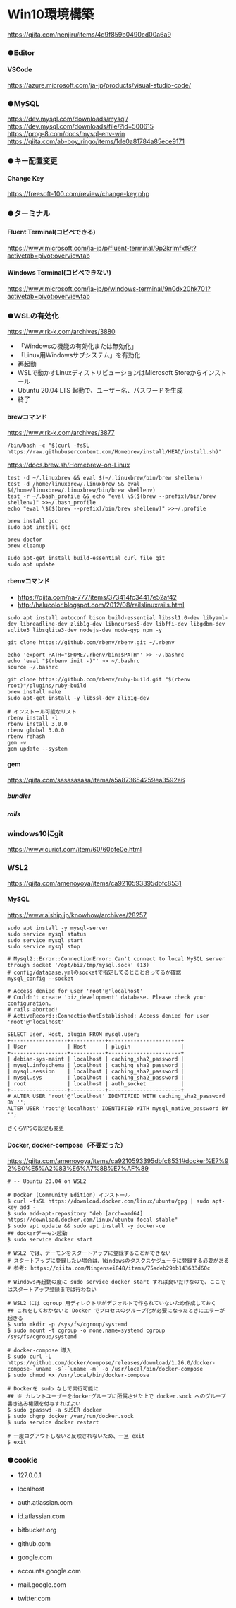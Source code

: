 
# Win10環境構築

https://qiita.com/nenjiru/items/4d9f859b0490cd00a6a9


### ●Editor

#### VSCode

https://azure.microsoft.com/ja-jp/products/visual-studio-code/


### ●MySQL

https://dev.mysql.com/downloads/mysql/  
https://dev.mysql.com/downloads/file/?id=500615  
https://prog-8.com/docs/mysql-env-win  
https://qiita.com/ab-boy_ringo/items/1de0a81784a85ece9171  



### ●キー配置変更

#### Change Key

https://freesoft-100.com/review/change-key.php


### ●ターミナル

#### Fluent Terminal(コピペできる)

https://www.microsoft.com/ja-jp/p/fluent-terminal/9p2krlmfxf9t?activetab=pivot:overviewtab

#### Windows Terminal(コピペできない)

https://www.microsoft.com/ja-jp/p/windows-terminal/9n0dx20hk701?activetab=pivot:overviewtab

### ●WSLの有効化

https://www.rk-k.com/archives/3880

- 「Windowsの機能の有効化または無効化」
- 「Linux用Windowsサブシステム」を有効化
- 再起動
- WSLで動かすLinuxディストリビューションはMicrosoft Storeからインストール
- Ubuntu 20.04 LTS 起動で、ユーザー名、パスワードを生成
- 終了

#### brewコマンド

https://www.rk-k.com/archives/3877

```
/bin/bash -c "$(curl -fsSL https://raw.githubusercontent.com/Homebrew/install/HEAD/install.sh)"
```

https://docs.brew.sh/Homebrew-on-Linux

```
test -d ~/.linuxbrew && eval $(~/.linuxbrew/bin/brew shellenv)
test -d /home/linuxbrew/.linuxbrew && eval $(/home/linuxbrew/.linuxbrew/bin/brew shellenv)
test -r ~/.bash_profile && echo "eval \$($(brew --prefix)/bin/brew shellenv)" >>~/.bash_profile
echo "eval \$($(brew --prefix)/bin/brew shellenv)" >>~/.profile

brew install gcc
sudo apt install gcc

brew doctor
brew cleanup

sudo apt-get install build-essential curl file git
sudo apt update
```

#### rbenvコマンド

- https://qiita.com/na-777/items/373414fc34417e52af42
- http://halucolor.blogspot.com/2012/08/railslinuxrails.html

```
sudo apt install autoconf bison build-essential libssl1.0-dev libyaml-dev libreadline-dev zlib1g-dev libncurses5-dev libffi-dev libgdbm-dev sqlite3 libsqlite3-dev nodejs-dev node-gyp npm -y

git clone https://github.com/rbenv/rbenv.git ~/.rbenv

echo 'export PATH="$HOME/.rbenv/bin:$PATH"' >> ~/.bashrc
echo 'eval "$(rbenv init -)"' >> ~/.bashrc
source ~/.bashrc

git clone https://github.com/rbenv/ruby-build.git "$(rbenv root)"/plugins/ruby-build
brew install make
sudo apt-get install -y libssl-dev zlib1g-dev

# インストール可能なリスト
rbenv install -l
rbenv install 3.0.0
rbenv global 3.0.0
rbenv rehash
gem -v
gem update --system
```


#### gem

https://qiita.com/sasasasasa/items/a5a873654259ea3592e6

##### bundler

##### rails


### windows10にgit

https://www.curict.com/item/60/60bfe0e.html


### WSL2

https://qiita.com/amenoyoya/items/ca9210593395dbfc8531

#### MySQL

https://www.aiship.jp/knowhow/archives/28257

```
sudo apt install -y mysql-server
sudo service mysql status
sudo service mysql start
sudo service mysql stop

# Mysql2::Error::ConnectionError: Can't connect to local MySQL server through socket '/opt/biz/tmp/mysql.sock' (13)
# config/database.ymlのsocketで指定してるとこと合ってるか確認
mysql_config --socket

# Access denied for user 'root'@'localhost'
# Couldn't create 'biz_development' database. Please check your configuration.
# rails aborted!
# ActiveRecord::ConnectionNotEstablished: Access denied for user 'root'@'localhost'

SELECT User, Host, plugin FROM mysql.user;
+------------------+-----------+-----------------------+
| User             | Host      | plugin                |
+------------------+-----------+-----------------------+
| debian-sys-maint | localhost | caching_sha2_password |
| mysql.infoschema | localhost | caching_sha2_password |
| mysql.session    | localhost | caching_sha2_password |
| mysql.sys        | localhost | caching_sha2_password |
| root             | localhost | auth_socket           |
+------------------+-----------+-----------------------+
# ALTER USER 'root'@'localhost' IDENTIFIED WITH caching_sha2_password BY '';
ALTER USER 'root'@'localhost' IDENTIFIED WITH mysql_native_password BY '';

さくらVPSの設定も変更
``` 

#### Docker, docker-compose（不要だった）

https://qiita.com/amenoyoya/items/ca9210593395dbfc8531#docker%E7%92%B0%E5%A2%83%E6%A7%8B%E7%AF%89

```
# -- Ubuntu 20.04 on WSL2

# Docker (Community Edition) インストール
$ curl -fsSL https://download.docker.com/linux/ubuntu/gpg | sudo apt-key add -
$ sudo add-apt-repository "deb [arch=amd64] https://download.docker.com/linux/ubuntu focal stable"
$ sudo apt update && sudo apt install -y docker-ce
## dockerデーモン起動
$ sudo service docker start

# WSL2 では、デーモンをスタートアップに登録することができない
# スタートアップに登録したい場合は、Windowsのタスクスケジューラに登録する必要がある
# 参考: https://qiita.com/Ningensei848/items/75adeb29bb143633d60c

# Windows再起動の度に sudo service docker start すれば良いだけなので、ここではスタートアップ登録までは行わない

# WSL2 には cgroup 用ディレクトリがデフォルトで作られていないため作成しておく
## これをしておかないと Docker でプロセスのグループ化が必要になったときにエラーが起きる
$ sudo mkdir -p /sys/fs/cgroup/systemd
$ sudo mount -t cgroup -o none,name=systemd cgroup /sys/fs/cgroup/systemd

# docker-compose 導入
$ sudo curl -L https://github.com/docker/compose/releases/download/1.26.0/docker-compose-`uname -s`-`uname -m` -o /usr/local/bin/docker-compose
$ sudo chmod +x /usr/local/bin/docker-compose

# Dockerを sudo なしで実行可能に
## ※ カレントユーザーをdockerグループに所属させた上で docker.sock へのグループ書き込み権限を付与すればよい
$ sudo gpasswd -a $USER docker
$ sudo chgrp docker /var/run/docker.sock
$ sudo service docker restart

# 一度ログアウトしないと反映されないため、一旦 exit
$ exit
```

### ●cookie

- 127.0.0.1
- localhost

- auth.atlassian.com
- id.atlassian.com
- bitbucket.org

- github.com

- google.com
- accounts.google.com
- mail.google.com

- twitter.com


